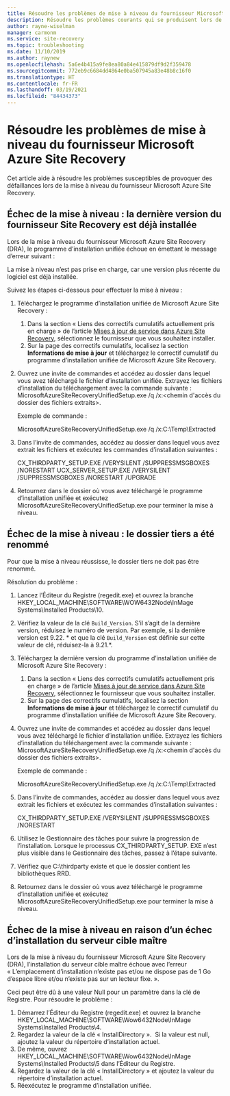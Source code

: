 ```yaml
---
title: Résoudre les problèmes de mise à niveau du fournisseur Microsoft Azure Site Recovery
description: Résoudre les problèmes courants qui se produisent lors de la mise à niveau du fournisseur Microsoft Azure Site Recovery.
author: rayne-wiselman
manager: carmonm
ms.service: site-recovery
ms.topic: troubleshooting
ms.date: 11/10/2019
ms.author: raynew
ms.openlocfilehash: 5a6e4b415a9fe8ea80a84e415879df9d2f359478
ms.sourcegitcommit: 772eb9c6684dd4864e0ba507945a83e48b8c16f0
ms.translationtype: HT
ms.contentlocale: fr-FR
ms.lasthandoff: 03/19/2021
ms.locfileid: "84434373"
---
```

# <a name="troubleshoot-microsoft-azure-site-recovery-provider-upgrade-failures"></a>Résoudre les problèmes de mise à niveau du fournisseur Microsoft Azure Site Recovery

Cet article aide à résoudre les problèmes susceptibles de provoquer des défaillances lors de la mise à niveau du fournisseur Microsoft Azure Site Recovery.

## <a name="the-upgrade-fails-reporting-that-the-latest-site-recovery-provider-is-already-installed"></a>Échec de la mise à niveau : la dernière version du fournisseur Site Recovery est déjà installée

Lors de la mise à niveau du fournisseur Microsoft Azure Site Recovery (DRA), le programme d’installation unifiée échoue en émettant le message d’erreur suivant :

La mise à niveau n’est pas prise en charge, car une version plus récente du logiciel est déjà installée.

Suivez les étapes ci-dessous pour effectuer la mise à niveau :

1. Téléchargez le programme d’installation unifiée de Microsoft Azure Site Recovery :
   1. Dans la section « Liens des correctifs cumulatifs actuellement pris en charge » de l’article [Mises à jour de service dans Azure Site Recovery](service-updates-how-to.md#links-to-currently-supported-update-rollups), sélectionnez le fournisseur que vous souhaitez installer.
   2. Sur la page des correctifs cumulatifs, localisez la section **Informations de mise à jour** et téléchargez le correctif cumulatif du programme d’installation unifiée de Microsoft Azure Site Recovery.

2. Ouvrez une invite de commandes et accédez au dossier dans lequel vous avez téléchargé le fichier d’installation unifiée. Extrayez les fichiers d’installation du téléchargement avec la commande suivante : MicrosoftAzureSiteRecoveryUnifiedSetup.exe /q /x:&lt;chemin d'accès du dossier des fichiers extraits&gt;.
    
    Exemple de commande :

    MicrosoftAzureSiteRecoveryUnifiedSetup.exe /q /x:C:\Temp\Extracted

3. Dans l’invite de commandes, accédez au dossier dans lequel vous avez extrait les fichiers et exécutez les commandes d’installation suivantes :
   
    CX_THIRDPARTY_SETUP.EXE /VERYSILENT /SUPPRESSMSGBOXES /NORESTART  UCX_SERVER_SETUP.EXE /VERYSILENT /SUPPRESSMSGBOXES /NORESTART /UPGRADE

1. Retournez dans le dossier où vous avez téléchargé le programme d’installation unifiée et exécutez MicrosoftAzureSiteRecoveryUnifiedSetup.exe pour terminer la mise à niveau. 

## <a name="upgrade-failure-due-to-the-3rd-party-folder-being-renamed"></a>Échec de la mise à niveau : le dossier tiers a été renommé

Pour que la mise à niveau réussisse, le dossier tiers ne doit pas être renommé.

Résolution du problème :

1. Lancez l’Éditeur du Registre (regedit.exe) et ouvrez la branche HKEY_LOCAL_MACHINE\SOFTWARE\WOW6432Node\InMage Systems\Installed Products\10.
1. Vérifiez la valeur de la clé `Build_Version`. S’il s’agit de la dernière version, réduisez le numéro de version. Par exemple, si la dernière version est 9.22. \* et que la clé `Build_Version` est définie sur cette valeur de clé, réduisez-la à 9.21.\*.
1. Téléchargez la dernière version du programme d’installation unifiée de Microsoft Azure Site Recovery :
   1. Dans la section « Liens des correctifs cumulatifs actuellement pris en charge » de l’article [Mises à jour de service dans Azure Site Recovery](service-updates-how-to.md#links-to-currently-supported-update-rollups), sélectionnez le fournisseur que vous souhaitez installer.
   2. Sur la page des correctifs cumulatifs, localisez la section **Informations de mise à jour** et téléchargez le correctif cumulatif du programme d’installation unifiée de Microsoft Azure Site Recovery.
1. Ouvrez une invite de commandes et accédez au dossier dans lequel vous avez téléchargé le fichier d’installation unifiée. Extrayez les fichiers d’installation du téléchargement avec la commande suivante : MicrosoftAzureSiteRecoveryUnifiedSetup.exe /q /x:&lt;chemin d'accès du dossier des fichiers extraits&gt;.

    Exemple de commande :

    MicrosoftAzureSiteRecoveryUnifiedSetup.exe /q /x:C:\Temp\Extracted

1. Dans l’invite de commandes, accédez au dossier dans lequel vous avez extrait les fichiers et exécutez les commandes d’installation suivantes :
   
    CX_THIRDPARTY_SETUP.EXE /VERYSILENT /SUPPRESSMSGBOXES /NORESTART

1. Utilisez le Gestionnaire des tâches pour suivre la progression de l’installation. Lorsque le processus CX_THIRDPARTY_SETUP. EXE n’est plus visible dans le Gestionnaire des tâches, passez à l’étape suivante.
1. Vérifiez que C:\thirdparty existe et que le dossier contient les bibliothèques RRD.
1. Retournez dans le dossier où vous avez téléchargé le programme d’installation unifiée et exécutez MicrosoftAzureSiteRecoveryUnifiedSetup.exe pour terminer la mise à niveau.

## <a name="upgrade-failure-due-to-master-target-installation-failure"></a>Échec de la mise à niveau en raison d’un échec d’installation du serveur cible maître

Lors de la mise à niveau du fournisseur Microsoft Azure Site Recovery (DRA), l’installation du serveur cible maître échoue avec l’erreur « L’emplacement d’installation n’existe pas et/ou ne dispose pas de 1 Go d’espace libre et/ou n’existe pas sur un lecteur fixe. ».

Ceci peut être dû à une valeur Null pour un paramètre dans la clé de Registre. Pour résoudre le problème :

1. Démarrez l’Éditeur du Registre (regedit.exe) et ouvrez la branche HKEY_LOCAL_MACHINE\SOFTWARE\Wow6432Node\InMage Systems\Installed Products\4.
1. Regardez la valeur de la clé « InstallDirectory ».  Si la valeur est null, ajoutez la valeur du répertoire d’installation actuel.
1. De même, ouvrez HKEY_LOCAL_MACHINE\SOFTWARE\Wow6432Node\InMage Systems\Installed Products\5 dans l’Éditeur du Registre.
1. Regardez la valeur de la clé « InstallDirectory » et ajoutez la valeur du répertoire d’installation actuel.
1. Réexécutez le programme d’installation unifiée.
